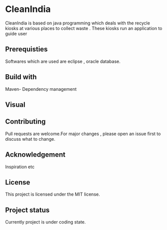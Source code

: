 # CleanIndia

CleanIndia is based on java programming which deals with the recycle kiosks at various places to collect waste .
These kiosks run an application to guide user

## Prerequisties

Softwares which are used are eclipse , oracle database.

## Build with

Maven- Dependency management

## Visual

## Contributing

Pull requests are welcome.For major changes , please open an issue first to discuss what to change.

## Acknowledgement

Inspiration
etc

## License

This project is licensed under the MIT license.

## Project status

Currently project is under coding state.
